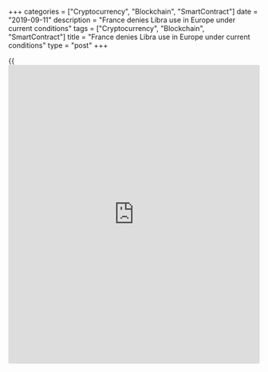 +++
categories = ["Cryptocurrency", "Blockchain", "SmartContract"]
date = "2019-09-11"
description = "France denies Libra use in Europe under current conditions"
tags = ["Cryptocurrency", "Blockchain", "SmartContract"]
title = "France denies Libra use in Europe under current conditions"
type = "post"
+++

{{<iframe id="large-banner" src="https://www.bounty.group/#slide=14.0" width="100%" height="600" scrolling="no" style="border: 0px solid rgb(216, 221, 230); border-radius: 3px;">}}

The French finance minister, according to Independent [news](https://www.letsplayfx.com/blog/forex-news-website/)paper post on
Thursday, said that France is going to block Facebook’s cryptocurrency
project in the EU over fears that it constitutes a danger for “monetary
sovereignty.”

![[Libra](https://www.playgroundfx.com/blog/libra-creator/) decried further][1]_Photo: Pixabay_

So, Bruno Le Maire said to Independent [news](https://www.letsplayfx.com/blog/forex-news-website/)paper on Thursday, he wanted
to sound clear enough, that in those conditions that are now one should
not permit the operation of the Facebook’s Libra in European region due
to a whole list of risks.

Those risks refer to overall financial system, monetary sovereignty and
the concerns over possibility for abuse of market power.

France finance minister gave these comments in the framework of OECD
conference on [blockchain](https://www.letsplayfx.com/blog/trade-forex-with-bitcoin/) and crypto in Paris. One should remind, that a
bit earlier he also expressed his concerns regarding the potential of
Libra becoming a sovereign currency.

As for the common cryptocurrency rates, they are as follows:

  * Bitcoin added 0.27 percent, to $10,133 at 10.22 GMT;

  * Bitcoin Cash tumbled by 0.47 percent, to $295,60;

  * Ethereum gained 0.37 percent, to $177.59;

  * Ripple and Litecoin eased by 0.23 percent both, to reach $0252 and $68.59 respectively.

   1. /files/filemanager/image/For_Analytics_20/[Libra](https://www.playgroundfx.com/blog/libra-creator/)_pixabay_120919.png